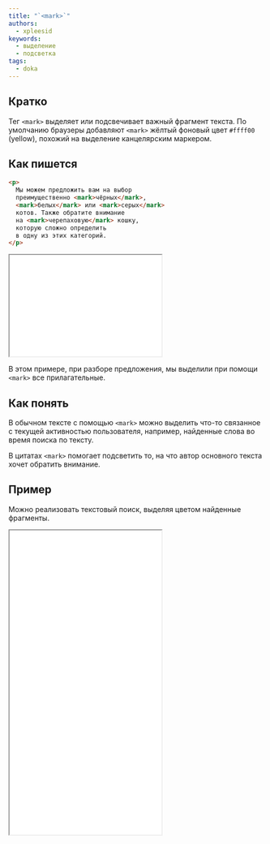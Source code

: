 ```yaml
---
title: "`<mark>`"
authors:
  - xpleesid
keywords:
  - выделение
  - подсветка
tags:
  - doka
---
```


## Кратко

Тег `<mark>` выделяет или подсвечивает важный фрагмент текста. По умолчанию браузеры добавляют `<mark>` жёлтый фоновый цвет `#ffff00` (yellow), похожий на выделение канцелярским маркером.

## Как пишется

```html
<p>
  Мы можем предложить вам на выбор
  преимущественно <mark>чёрных</mark>,
  <mark>белых</mark> или <mark>серых</mark>
  котов. Также обратите внимание
  на <mark>черепаховую</mark> кошку,
  которую сложно определить
  в одну из этих категорий.
</p>
```

<iframe title="Базовый пример" src="demos/basic/" height="200"></iframe>

В этом примере, при разборе предложения, мы выделили при помощи `<mark>` все прилагательные.

## Как понять

В обычном тексте с помощью `<mark>` можно выделить что-то связанное с текущей активностью пользователя, например, найденные слова во время поиска по тексту.

В цитатах `<mark>` помогает подсветить то, на что автор основного текста хочет обратить внимание.

## Пример

Можно реализовать текстовый поиск, выделяя цветом найденные фрагменты.

<iframe title="Базовый пример" src="demos/search/" height="600"></iframe>
